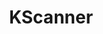---
layout: page
title: KScanner
description: KScanner is a novel combination of DBSCAN and K-Means clustering
img: assets/img/7.jpg
redirect: https://github.com/duncancalvert/kscanner
importance: 1
category: Data Science
---